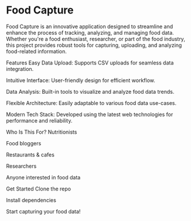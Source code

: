 # Food Capture

Food Capture is an innovative application designed to streamline and enhance the process of tracking, analyzing, and managing food data. Whether you're a food enthusiast, researcher, or part of the food industry, this project provides robust tools for capturing, uploading, and analyzing food-related information.

Features
Easy Data Upload: Supports CSV uploads for seamless data integration.

Intuitive Interface: User-friendly design for efficient workflow.

Data Analysis: Built-in tools to visualize and analyze food data trends.

Flexible Architecture: Easily adaptable to various food data use-cases.

Modern Tech Stack: Developed using the latest web technologies for performance and reliability.

Who Is This For?
Nutritionists

Food bloggers

Restaurants & cafes

Researchers

Anyone interested in food data

Get Started
Clone the repo

Install dependencies

Start capturing your food data!
